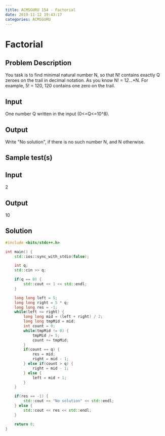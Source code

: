 ```yaml
---
title: ACMSGURU 154 - Factorial
date: 2019-11-12 19:43:17
categories: ACMSGURU
---
```

# Factorial

<!--more-->

## Problem Description

You task is to find minimal natural number N, so that N! contains exactly Q zeroes on the trail in decimal notation. As you know N! = 1*2*...*N. For example, 5! = 120, 120 contains one zero on the trail.

## Input

One number Q written in the input (0<=Q<=10^8).

## Output

Write "No solution", if there is no such number N, and N otherwise.

## Sample test(s)

## Input

2

## Output

10

## Solution

```cpp
#include <bits/stdc++.h>

int main() {
    std::ios::sync_with_stdio(false);

    int q;
    std::cin >> q;

    if(q == 0) {
        std::cout << 1 << std::endl;
    }

    long long left = 5;
    long long right = 5 * q;
    long long res = -1;
    while(left <= right) {
        long long mid = (left + right) / 2;
        long long tmpMid = mid;
        int count = 0;
        while(tmpMid != 0) {
            tmpMid /= 5;
            count += tmpMid;
        }
        if(count == q) {
            res = mid;
            right = mid - 1;
        } else if(count > q) {
            right = mid - 1;
        } else {
            left = mid + 1;
        }
    }

    if(res == -1) {
        std::cout << "No solution" << std::endl;
    } else {
        std::cout << res << std::endl;
    }

    return 0;
}
```